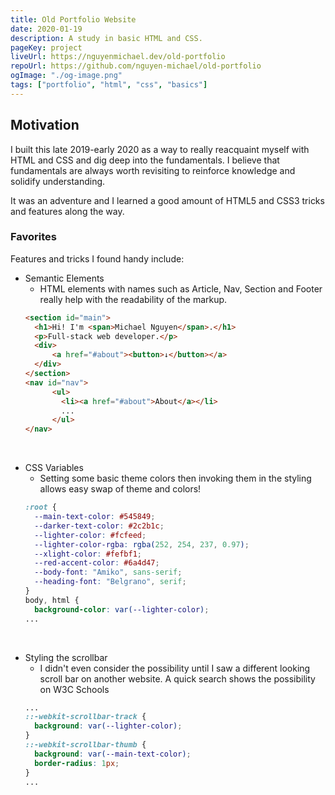 ```yaml
---
title: Old Portfolio Website
date: 2020-01-19
description: A study in basic HTML and CSS.
pageKey: project
liveUrl: https://nguyenmichael.dev/old-portfolio
repoUrl: https://github.com/nguyen-michael/old-portfolio
ogImage: "./og-image.png"
tags: ["portfolio", "html", "css", "basics"]
---
```


## Motivation

I built this late 2019-early 2020 as a way to really reacquaint myself with HTML and CSS and dig deep into the fundamentals. I believe that fundamentals are always worth revisiting to reinforce knowledge and solidify understanding.

It was an adventure and I learned a good amount of HTML5 and CSS3 tricks and features along the way.

### Favorites

Features and tricks I found handy include:

* Semantic Elements
  * HTML elements with names such as Article, Nav, Section and Footer really help with the readability of the markup.
  ```html
  <section id="main">
    <h1>Hi! I'm <span>Michael Nguyen</span>.</h1>
    <p>Full-stack web developer.</p>
    <div>
        <a href="#about"><button>↓</button></a>
    </div>
  </section>
  <nav id="nav">
        <ul>
          <li><a href="#about">About</a></li>
          ...
        </ul>
  </nav>
  ```
<br/>

* CSS Variables
  * Setting some basic theme colors then invoking them in the styling allows easy swap of theme and colors!
  ```css
  :root {
    --main-text-color: #545849;
    --darker-text-color: #2c2b1c;
    --lighter-color: #fcfeed;
    --lighter-color-rgba: rgba(252, 254, 237, 0.97);
    --xlight-color: #fefbf1;
    --red-accent-color: #6a4d47;
    --body-font: "Amiko", sans-serif;
    --heading-font: "Belgrano", serif;
  }
  body, html {
    background-color: var(--lighter-color);
  ...
  ```
<br/>

* Styling the scrollbar
  * I didn't even consider the possibility until I saw a different looking scroll bar on another website. A quick search shows the possibility on W3C Schools
  ```css
  ...
  ::-webkit-scrollbar-track {
    background: var(--lighter-color);
  }
  ::-webkit-scrollbar-thumb {
    background: var(--main-text-color);
    border-radius: 1px;
  }
  ...
  ```


